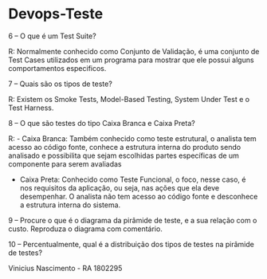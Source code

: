 # Devops-Teste

6 – O que é um Test Suite?

R: Normalmente conhecido como Conjunto de Validação, é uma conjunto de Test Cases utilizados em um programa para mostrar que ele possui alguns comportamentos especificos.

7 – Quais são os tipos de teste?

R: Existem os Smoke Tests, Model-Based Testing, System Under Test e o Test Harness.

8 – O que são testes do tipo Caixa Branca e Caixa Preta?

R: - Caixa Branca: Também conhecido como teste estrutural, o analista  tem acesso ao código fonte, conhece a estrutura interna do produto sendo analisado e possibilita que sejam escolhidas partes específicas de um componente para serem avaliadas

   - Caixa Preta: Conhecido como Teste Funcional, o foco, nesse caso, é nos requisitos da aplicação, ou seja, nas ações que ela deve desempenhar. O analista não tem acesso ao código fonte e desconhece a estrutura interna do sistema.

9 – Procure o que é o diagrama da pirâmide de teste, e a sua relação com o custo. Reproduza o diagrama com comentário.


10 – Percentualmente, qual é a distribuição dos tipos de testes na pirâmide de testes? 




Vinicius Nascimento - RA 1802295
